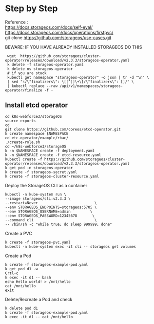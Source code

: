 # Step by Step
Reference :   
https://docs.storageos.com/docs/self-eval/  
https://docs.storageos.com/docs/operations/firstpvc/  
git clone https://github.com/storageos/use-cases.git

BEWARE: IF YOU HAVE ALREADY INSTALLED STORAGEOS DO THIS
```shell
 wget  https://github.com/storageos/cluster-operator/releases/download/v2.3.3/storageos-operator.yaml
 k delete -f storageos-operator.yaml
 k delete ns storageos-operator
 # if you are stuck 
 kubectl get namespace "storageos-operator" -o json | tr -d "\n" \
 | sed "s/\"finalizers\": \[[^]]\+\]/\"finalizers\": []/" \
 | kubectl replace --raw /api/v1/namespaces/storageos-operator/finalize -f -
```

## Install etcd operator
```shell
cd k8s-webforce3/storageOS
source exports
cd 
git clone https://github.com/coreos/etcd-operator.git
k create namespace $NAMESPACE
cd etc-operator/example/rbac/
./create-role.sh
cd ~/k8s-webforce3/storageOS
k -n $NAMESPACE create -f deployment.yaml
k -n $NAMESPACE create -f etcd-resource.yaml
kubectl create -f https://github.com/storageos/cluster-operator/releases/download/v2.3.3/storageos-operator.yaml
k get pod -n storageos-operator
k create -f storageos-secret.yaml
k create -f storageos-cluster-resource.yaml
```
Deploy the StorageOS CLI as a container
```shell
kubectl -n kube-system run \
--image storageos/cli:v2.3.3 \
--restart=Never                          \
--env STORAGEOS_ENDPOINTS=storageos:5705 \
--env STORAGEOS_USERNAME=admin         \
--env STORAGEOS_PASSWORD=12345678       \
--command cli                            \
-- /bin/sh -c "while true; do sleep 999999; done"
```


Create a PVC
```shell
k create -f storageos-pvc.yaml
kubectl -n kube-system exec -it cli -- storageos get volumes
```

Create a Pod
```shell
k create -f storageos-example-pod.yaml
k get pod d1 -w
Crtl-c
k exec -it d1 -- bash
echo Hello world! > /mnt/hello
cat /mnt/hello
exit
```
Delete/Recreate a Pod and check 
```shell
k delete pod d1
k create -f storageos-example-pod.yaml
k exec -it d1 -- cat /mnt/hello
```

